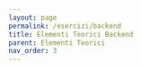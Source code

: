 ```yaml
---
layout: page
permalink: /esercizi/backend
title: Elementi Teorici Backend
parent: Elementi Teorici
nav_order: 3
---
```

